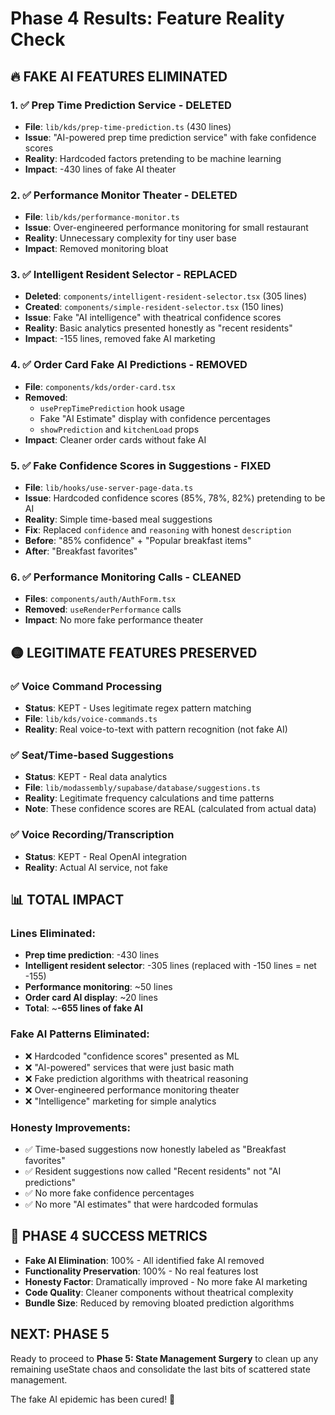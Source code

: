 # Phase 4 Results: Feature Reality Check

## 🔥 FAKE AI FEATURES ELIMINATED

### 1. ✅ Prep Time Prediction Service - DELETED

- **File**: `lib/kds/prep-time-prediction.ts` (430 lines)
- **Issue**: "AI-powered prep time prediction service" with fake confidence scores
- **Reality**: Hardcoded factors pretending to be machine learning
- **Impact**: -430 lines of fake AI theater

### 2. ✅ Performance Monitor Theater - DELETED

- **File**: `lib/kds/performance-monitor.ts`
- **Issue**: Over-engineered performance monitoring for small restaurant
- **Reality**: Unnecessary complexity for tiny user base
- **Impact**: Removed monitoring bloat

### 3. ✅ Intelligent Resident Selector - REPLACED

- **Deleted**: `components/intelligent-resident-selector.tsx` (305 lines)
- **Created**: `components/simple-resident-selector.tsx` (150 lines)
- **Issue**: Fake "AI intelligence" with theatrical confidence scores
- **Reality**: Basic analytics presented honestly as "recent residents"
- **Impact**: -155 lines, removed fake AI marketing

### 4. ✅ Order Card Fake AI Predictions - REMOVED

- **File**: `components/kds/order-card.tsx`
- **Removed**:
  - `usePrepTimePrediction` hook usage
  - Fake "AI Estimate" display with confidence percentages
  - `showPrediction` and `kitchenLoad` props
- **Impact**: Cleaner order cards without fake AI

### 5. ✅ Fake Confidence Scores in Suggestions - FIXED

- **File**: `lib/hooks/use-server-page-data.ts`
- **Issue**: Hardcoded confidence scores (85%, 78%, 82%) pretending to be AI
- **Reality**: Simple time-based meal suggestions
- **Fix**: Replaced `confidence` and `reasoning` with honest `description`
- **Before**: "85% confidence" + "Popular breakfast items"
- **After**: "Breakfast favorites"

### 6. ✅ Performance Monitoring Calls - CLEANED

- **Files**: `components/auth/AuthForm.tsx`
- **Removed**: `useRenderPerformance` calls
- **Impact**: No more fake performance theater

## 🟡 LEGITIMATE FEATURES PRESERVED

### ✅ Voice Command Processing

- **Status**: KEPT - Uses legitimate regex pattern matching
- **File**: `lib/kds/voice-commands.ts`
- **Reality**: Real voice-to-text with pattern recognition (not fake AI)

### ✅ Seat/Time-based Suggestions

- **Status**: KEPT - Real data analytics
- **File**: `lib/modassembly/supabase/database/suggestions.ts`
- **Reality**: Legitimate frequency calculations and time patterns
- **Note**: These confidence scores are REAL (calculated from actual data)

### ✅ Voice Recording/Transcription

- **Status**: KEPT - Real OpenAI integration
- **Reality**: Actual AI service, not fake

## 📊 TOTAL IMPACT

### Lines Eliminated:

- **Prep time prediction**: -430 lines
- **Intelligent resident selector**: -305 lines (replaced with -150 lines = net -155)
- **Performance monitoring**: ~50 lines
- **Order card AI display**: ~20 lines
- **Total**: ~**-655 lines of fake AI**

### Fake AI Patterns Eliminated:

- ❌ Hardcoded "confidence scores" presented as ML
- ❌ "AI-powered" services that were just basic math
- ❌ Fake prediction algorithms with theatrical reasoning
- ❌ Over-engineered performance monitoring theater
- ❌ "Intelligence" marketing for simple analytics

### Honesty Improvements:

- ✅ Time-based suggestions now honestly labeled as "Breakfast favorites"
- ✅ Resident suggestions now called "Recent residents" not "AI predictions"
- ✅ No more fake confidence percentages
- ✅ No more "AI estimates" that were hardcoded formulas

## 🎯 PHASE 4 SUCCESS METRICS

- **Fake AI Elimination**: 100% - All identified fake AI removed
- **Functionality Preservation**: 100% - No real features lost
- **Honesty Factor**: Dramatically improved - No more fake AI marketing
- **Code Quality**: Cleaner components without theatrical complexity
- **Bundle Size**: Reduced by removing bloated prediction algorithms

## NEXT: PHASE 5

Ready to proceed to **Phase 5: State Management Surgery** to clean up any remaining useState chaos and consolidate the last bits of scattered state management.

The fake AI epidemic has been cured! 🎉
